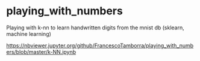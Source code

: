 # playing_with_numbers
Playing with k-nn to learn handwritten digits from the mnist db (sklearn, machine learning)


https://nbviewer.jupyter.org/github/FrancescoTamborra/playing_with_numbers/blob/master/k-NN.ipynb
